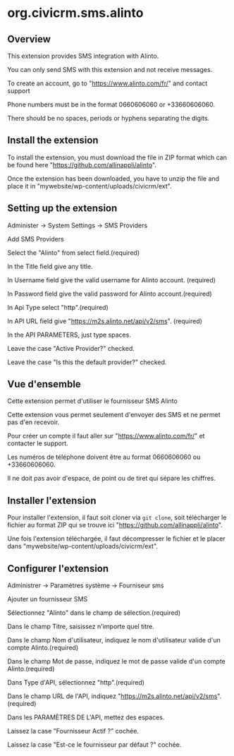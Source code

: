 # org.civicrm.sms.alinto


## Overview
This extension provides SMS integration with Alinto.

You can only send SMS with this extension and not receive messages.

To create an account, go to "https://www.alinto.com/fr/" and contact support

Phone numbers must be in the format 0660606060 or +33660606060.

There should be no spaces, periods or hyphens separating the digits.

## Install the extension
To install the extension, you must download the file in ZIP format which can be found here "https://github.com/allinappli/alinto".

Once the extension has been downloaded, you have to unzip the file and place it in "mywebsite/wp-content/uploads/civicrm/ext".

## Setting up the extension

Administer -> System Settings -> SMS Providers

Add SMS Providers

Select the "Alinto" from select field.(required)

In the Title field give any title.

In Username field give the valid username for Alinto account. (required)

In Password field give the valid password for Alinto account.(required)

In Api Type select "http".(required)

In API URL field give "https://m2s.alinto.net/api/v2/sms". (required)

In the API PARAMETERS, just type spaces.

Leave the case "Active Provider?" checked.

Leave the case "Is this the default provider?" checked.









## Vue d'ensemble
Cette extension permet d'utiliser le fournisseur SMS Alinto

Cette extension vous permet seulement d'envoyer des SMS et ne permet pas d'en recevoir.

Pour créer un compte il faut aller sur "https://www.alinto.com/fr/" et contacter le support.

Les numéros de téléphone doivent être au format 0660606060 ou +33660606060.

Il ne doit pas avoir d'espace, de point ou de tiret qui sépare les chiffres.

## Installer l'extension
Pour installer l'extension, il faut soit cloner via `git clone`, soit télécharger le fichier au format ZIP qui se trouve ici "https://github.com/allinappli/alinto".

Une fois l'extension téléchargée, il faut décompresser le fichier et le placer dans "mywebsite/wp-content/uploads/civicrm/ext".

## Configurer l'extension
Administrer -> Paramètres système -> Fourniseur sms

Ajouter un fournisseur SMS

Sélectionnez "Alinto" dans le champ de sélection.(required)

Dans le champ Titre, saisissez n'importe quel titre.

Dans le champ Nom d'utilisateur, indiquez le nom d'utilisateur valide d'un compte Alinto.(required)

Dans le champ Mot de passe, indiquez le mot de passe valide d'un compte Alinto.(required)

Dans Type d'API, sélectionnez "http".(required)

Dans le champ URL de l'API, indiquez "https://m2s.alinto.net/api/v2/sms". (required)

Dans les PARAMÈTRES DE L'API, mettez des espaces.

Laissez la case "Fournisseur Actif ?" cochée. 

Laissez la case "Est-ce le fournisseur par défaut ?" cochée.


